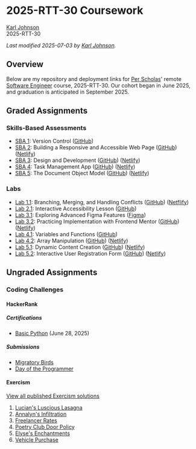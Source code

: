 # 2025-RTT-30 Coursework

[Karl Johnson](https://github.com/hirekarl)  
2025-RTT-30  

*Last modified <time datetime="2025-07-03">2025-07-03</time> by [Karl Johnson](https://github.com/hirekarl).*

## Overview
Below are my repository and deployment links for [Per Scholas](https://perscholas.org/)' remote [Software Engineer](https://perscholas.org/courses/software-engineer/software-engineer-new-york/) course, 2025-RTT-30. Our cohort began in <time datetime="2025-06">June 2025</time>, and graduation is anticipated in <time datetime="2025-09">September 2025</time>.

## Graded Assignments
### Skills-Based Assessments
- [SBA 1](https://perscholas.instructure.com/courses/2754/assignments/524215?module_item_id=2196242): Version Control ([GitHub](https://github.com/hirekarl/version-control-simulation-karl-johnson))
- [SBA 2](https://ps-lms.vercel.app/curriculum/se/410/sba): Building a Responsive and Accessible Web Page ([GitHub](https://github.com/hirekarl/sba_02_accessibility)) ([Netlify](https://meek-pie-765715.netlify.app/))
- [SBA 3](https://perscholas.instructure.com/courses/2754/assignments/524221): Design and Development ([GitHub](https://github.com/hirekarl/sba_03_design_and_development)) ([Netlify](https://jovial-sundae-2c3d9f.netlify.app/))
- [SBA 4](https://ps-lms.vercel.app/curriculum/se/411/sba): Task Management App ([GitHub](https://github.com/hirekarl/sba_04_task_management_app)) ([Netlify](https://incredible-mousse-c22548.netlify.app/))
- [SBA 5](https://ps-lms.vercel.app/curriculum/se/412/sba): The Document Object Model ([GitHub](https://github.com/hirekarl/sba_05_the_document_object_model)) ([Netlify](https://glistening-tulumba-56567c.netlify.app/personal-blog-sba/))

### Labs
- [Lab 1.1](https://perscholas.instructure.com/courses/2754/assignments/524068): Branching, Merging, and Handling Conflicts ([GitHub](https://github.com/hirekarl/lab_1.1_branching_merging_and_handling_conflicts)) ([Netflify](https://fabulous-clafoutis-b18bb1.netlify.app/))
- [Lab 2.1](https://ps-lms.vercel.app/curriculum/se/410/lab-1): Interactive Accessibility Lesson ([GitHub](https://github.com/hirekarl/lab_2.1_accessible_web_design))
- [Lab 3.1](https://ps-lms.vercel.app/curriculum/se/326/lab-1): Exploring Advanced Figma Features ([Figma](https://www.figma.com/proto/Ek3F4Zdmel96SkTt7nJoss/Lab-3.1?page-id=0%3A1&node-id=1-62&p=f&viewport=90%2C330%2C0.25&t=q26UB5hxzRC1B51P-1&scaling=scale-down&content-scaling=fixed))
- [Lab 3.2](https://ps-lms.vercel.app/curriculum/se/326/lab-2): Practicing Implementation with Frontend Mentor ([GitHub](https://github.com/hirekarl/lab_3.2_frontend_mentor)) ([Netlify](https://unrivaled-macaron-304227.netlify.app/))
- [Lab 4.1](https://ps-lms.vercel.app/curriculum/se/411/lab-1): Variables and Functions ([GitHub](https://github.com/hirekarl/lab_4.1_variables_functions))
- [Lab 4.2](https://ps-lms.vercel.app/curriculum/se/411/lab-2): Array Manipulation ([GitHub](https://github.com/hirekarl/lab_4.2_array_manipulation)) ([Netlify](https://effulgent-pudding-ae02a8.netlify.app/))
- [Lab 5.1](https://ps-lms.vercel.app/curriculum/se/412/lab-1): Dynamic Content Creation ([GitHub](https://github.com/hirekarl/lab_5.1_dynamic_content_creation)) ([Netlify](https://chic-rolypoly-8dd3ae.netlify.app/dynamic-shopping-cart/))
- [Lab 5.2](https://ps-lms.vercel.app/curriculum/se/412/lab-2): Interactive User Registration Form ([GitHub](https://github.com/hirekarl/lab_5.2_interactive_user_registration_form)) ([Netlify](https://verdant-tapioca-ef934c.netlify.app/interactive-registration-form/))

## Ungraded Assignments

### Coding Challenges

#### HackerRank
##### Certifications
- [Basic Python](https://www.hackerrank.com/certificates/f40c3ba62744) (<time datetime="2025-06-28">June 28, 2025</time>)

##### Submissions
- [Migratory Birds](https://www.hackerrank.com/challenges/migratory-birds/submissions/code/438593335)
- [Day of the Programmer](https://www.hackerrank.com/challenges/day-of-the-programmer/submissions/code/438874605)

#### Exercism
[View all published Exercism solutions](https://exercism.org/profiles/hirekarl/solutions)
1. [Lucian's Luscious Lasagna](https://exercism.org/tracks/javascript/exercises/lasagna/solutions/hirekarl)
2. [Annalyn's Infiltration](https://exercism.org/tracks/javascript/exercises/annalyns-infiltration/solutions/hirekarl)
3. [Freelancer Rates](https://exercism.org/tracks/javascript/exercises/freelancer-rates/solutions/hirekarl)
4. [Poetry Club Door Policy](https://exercism.org/tracks/javascript/exercises/poetry-club-door-policy/solutions/hirekarl)
5. [Elyse's Enchantments](https://exercism.org/tracks/javascript/exercises/elyses-enchantments/solutions/hirekarl)
6. [Vehicle Purchase](https://exercism.org/tracks/javascript/exercises/vehicle-purchase/solutions/hirekarl)